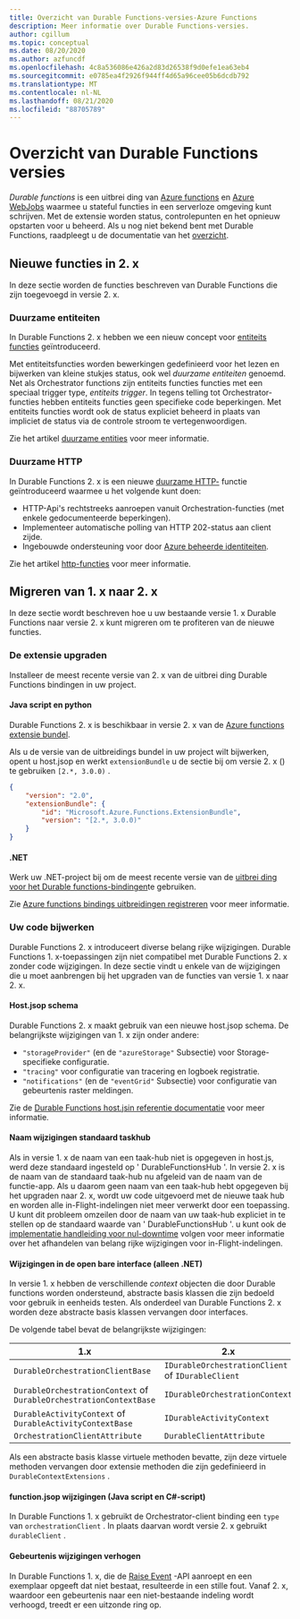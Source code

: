 ```yaml
---
title: Overzicht van Durable Functions-versies-Azure Functions
description: Meer informatie over Durable Functions-versies.
author: cgillum
ms.topic: conceptual
ms.date: 08/20/2020
ms.author: azfuncdf
ms.openlocfilehash: 4c8a536086e426a2d83d26538f9d0efe1ea63eb4
ms.sourcegitcommit: e0785ea4f2926f944ff4d65a96cee05b6dcdb792
ms.translationtype: MT
ms.contentlocale: nl-NL
ms.lasthandoff: 08/21/2020
ms.locfileid: "88705789"
---
```

# <a name="durable-functions-versions-overview"></a>Overzicht van Durable Functions versies

*Durable functions* is een uitbrei ding van [Azure functions](../functions-overview.md) en [Azure WebJobs](../../app-service/webjobs-create.md) waarmee u stateful functies in een serverloze omgeving kunt schrijven. Met de extensie worden status, controlepunten en het opnieuw opstarten voor u beheerd. Als u nog niet bekend bent met Durable Functions, raadpleegt u de documentatie van het [overzicht](durable-functions-overview.md).

## <a name="new-features-in-2x"></a>Nieuwe functies in 2. x

In deze sectie worden de functies beschreven van Durable Functions die zijn toegevoegd in versie 2. x.

### <a name="durable-entities"></a>Duurzame entiteiten

In Durable Functions 2. x hebben we een nieuw concept voor [entiteits functies](durable-functions-entities.md) geïntroduceerd.

Met entiteitsfuncties worden bewerkingen gedefinieerd voor het lezen en bijwerken van kleine stukjes status, ook wel *duurzame entiteiten* genoemd. Net als Orchestrator functions zijn entiteits functies functies met een speciaal trigger type, *entiteits trigger*. In tegens telling tot Orchestrator-functies hebben entiteits functies geen specifieke code beperkingen. Met entiteits functies wordt ook de status expliciet beheerd in plaats van impliciet de status via de controle stroom te vertegenwoordigen.

Zie het artikel [duurzame entities](durable-functions-entities.md) voor meer informatie.

### <a name="durable-http"></a>Duurzame HTTP

In Durable Functions 2. x is een nieuwe [duurzame HTTP-](durable-functions-http-features.md#consuming-http-apis) functie geïntroduceerd waarmee u het volgende kunt doen:

* HTTP-Api's rechtstreeks aanroepen vanuit Orchestration-functies (met enkele gedocumenteerde beperkingen).
* Implementeer automatische polling van HTTP 202-status aan client zijde.
* Ingebouwde ondersteuning voor door [Azure beheerde identiteiten](../../active-directory/managed-identities-azure-resources/overview.md).

Zie het artikel [http-functies](durable-functions-http-features.md#consuming-http-apis) voor meer informatie.

## <a name="migrate-from-1x-to-2x"></a>Migreren van 1. x naar 2. x

In deze sectie wordt beschreven hoe u uw bestaande versie 1. x Durable Functions naar versie 2. x kunt migreren om te profiteren van de nieuwe functies.

### <a name="upgrade-the-extension"></a>De extensie upgraden

Installeer de meest recente versie van 2. x van de uitbrei ding Durable Functions bindingen in uw project.

#### <a name="javascript-and-python"></a>Java script en python

Durable Functions 2. x is beschikbaar in versie 2. x van de [Azure functions extensie bundel](../functions-bindings-register.md#extension-bundles).

Als u de versie van de uitbreidings bundel in uw project wilt bijwerken, opent u host.jsop en werkt `extensionBundle` u de sectie bij om versie 2. x () te gebruiken `[2.*, 3.0.0)` .

```json
{
    "version": "2.0",
    "extensionBundle": {
        "id": "Microsoft.Azure.Functions.ExtensionBundle",
        "version": "[2.*, 3.0.0)"
    }
}
```

#### <a name="net"></a>.NET

Werk uw .NET-project bij om de meest recente versie van de [uitbrei ding voor het Durable functions-bindingen](https://www.nuget.org/packages/Microsoft.Azure.WebJobs.Extensions.DurableTask)te gebruiken.

Zie [Azure functions bindings uitbreidingen registreren](../functions-bindings-register.md#local-csharp) voor meer informatie.

### <a name="update-your-code"></a>Uw code bijwerken

Durable Functions 2. x introduceert diverse belang rijke wijzigingen. Durable Functions 1. x-toepassingen zijn niet compatibel met Durable Functions 2. x zonder code wijzigingen. In deze sectie vindt u enkele van de wijzigingen die u moet aanbrengen bij het upgraden van de functies van versie 1. x naar 2. x.

#### <a name="hostjson-schema"></a>Host.jsop schema

Durable Functions 2. x maakt gebruik van een nieuwe host.jsop schema. De belangrijkste wijzigingen van 1. x zijn onder andere:

* `"storageProvider"` (en de `"azureStorage"` Subsectie) voor Storage-specifieke configuratie.
* `"tracing"` voor configuratie van tracering en logboek registratie.
* `"notifications"` (en de `"eventGrid"` Subsectie) voor configuratie van gebeurtenis raster meldingen.

Zie de [Durable Functions host.jsin referentie documentatie](durable-functions-bindings.md#durable-functions-2-0-host-json) voor meer informatie.

#### <a name="default-taskhub-name-changes"></a>Naam wijzigingen standaard taskhub

Als in versie 1. x de naam van een taak-hub niet is opgegeven in host.js, werd deze standaard ingesteld op ' DurableFunctionsHub '. In versie 2. x is de naam van de standaard taak-hub nu afgeleid van de naam van de functie-app. Als u daarom geen naam van een taak-hub hebt opgegeven bij het upgraden naar 2. x, wordt uw code uitgevoerd met de nieuwe taak hub en worden alle in-Flight-indelingen niet meer verwerkt door een toepassing. U kunt dit probleem omzeilen door de naam van uw taak-hub expliciet in te stellen op de standaard waarde van ' DurableFunctionsHub '. u kunt ook de [implementatie handleiding voor nul-downtime](durable-functions-zero-downtime-deployment.md) volgen voor meer informatie over het afhandelen van belang rijke wijzigingen voor in-Flight-indelingen.

#### <a name="public-interface-changes-net-only"></a>Wijzigingen in de open bare interface (alleen .NET)

In versie 1. x hebben de verschillende _context_ objecten die door Durable functions worden ondersteund, abstracte basis klassen die zijn bedoeld voor gebruik in eenheids testen. Als onderdeel van Durable Functions 2. x worden deze abstracte basis klassen vervangen door interfaces.

De volgende tabel bevat de belangrijkste wijzigingen:

| 1.x | 2.x |
|----------|----------|
| `DurableOrchestrationClientBase` | `IDurableOrchestrationClient` of `IDurableClient` |
| `DurableOrchestrationContext` of `DurableOrchestrationContextBase` | `IDurableOrchestrationContext` |
| `DurableActivityContext` of `DurableActivityContextBase` | `IDurableActivityContext` |
| `OrchestrationClientAttribute` | `DurableClientAttribute` |

Als een abstracte basis klasse virtuele methoden bevatte, zijn deze virtuele methoden vervangen door extensie methoden die zijn gedefinieerd in `DurableContextExtensions` .

#### <a name="functionjson-changes-javascript-and-c-script"></a>function.jsop wijzigingen (Java script en C#-script)

In Durable Functions 1. x gebruikt de Orchestrator-client binding een `type` van `orchestrationClient` . In plaats daarvan wordt versie 2. x gebruikt `durableClient` .

#### <a name="raise-event-changes"></a>Gebeurtenis wijzigingen verhogen

In Durable Functions 1. x, die de [Raise Event](durable-functions-external-events.md#send-events) -API aanroept en een exemplaar opgeeft dat niet bestaat, resulteerde in een stille fout. Vanaf 2. x, waardoor een gebeurtenis naar een niet-bestaande indeling wordt verhoogd, treedt er een uitzonde ring op.
